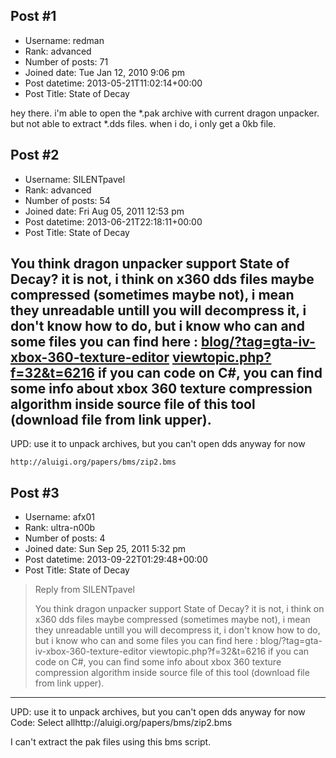 ## Post #1
- Username: redman
- Rank: advanced
- Number of posts: 71
- Joined date: Tue Jan 12, 2010 9:06 pm
- Post datetime: 2013-05-21T11:02:14+00:00
- Post Title: State of Decay

hey there. i'm able to open the *.pak archive with current dragon unpacker. but not able to extract *.dds files. when i do, i only get a 0kb file.
## Post #2
- Username: SILENTpavel
- Rank: advanced
- Number of posts: 54
- Joined date: Fri Aug 05, 2011 12:53 pm
- Post datetime: 2013-06-21T22:18:11+00:00
- Post Title: State of Decay

You think dragon unpacker support State of Decay? it is not, i think
on x360 dds files maybe compressed (sometimes maybe not), i mean they unreadable untill you will decompress it, i don't know how to do, but i know who can and some files you can find here : 
[blog/?tag=gta-iv-xbox-360-texture-editor](http://forum.xentax.com/blog/?tag=gta-iv-xbox-360-texture-editor)
[viewtopic.php?f=32&t=6216](http://forum.xentax.com/viewtopic.php?f=32&t=6216)
if you can code on C#, you can find some info about xbox 360 texture compression algorithm inside source file of this tool (download file from link upper).
---
UPD: use it to unpack archives, but you can't open dds anyway for now

```
http://aluigi.org/papers/bms/zip2.bms
```
## Post #3
- Username: afx01
- Rank: ultra-n00b
- Number of posts: 4
- Joined date: Sun Sep 25, 2011 5:32 pm
- Post datetime: 2013-09-22T01:29:48+00:00
- Post Title: State of Decay

> Reply from SILENTpavel
>
> You think dragon unpacker support State of Decay? it is not, i think
on x360 dds files maybe compressed (sometimes maybe not), i mean they unreadable untill you will decompress it, i don't know how to do, but i know who can and some files you can find here : 
blog/?tag=gta-iv-xbox-360-texture-editor
viewtopic.php?f=32&t=6216
if you can code on C#, you can find some info about xbox 360 texture compression algorithm inside source file of this tool (download file from link upper).
---
UPD: use it to unpack archives, but you can't open dds anyway for now
Code: Select allhttp://aluigi.org/papers/bms/zip2.bms

I can't extract the pak files using this bms script.
